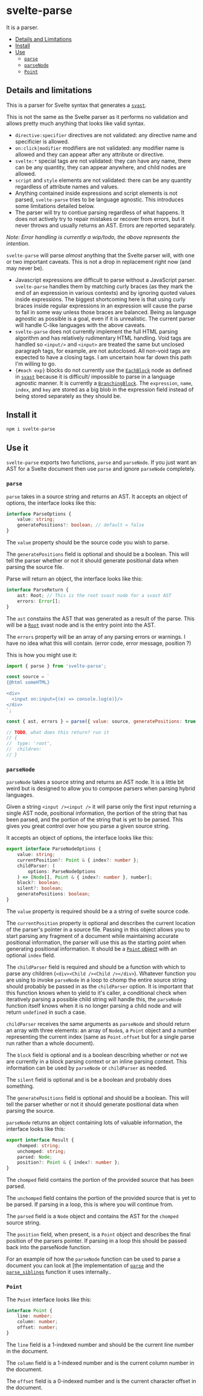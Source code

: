 # svelte-parse

It is a parser.

- [Details and Limitations](#details-and-limitations)
- [Install](#install-it)
- [Use](#use-it)
  - [`parse`](#parse)
  - [`parseNode`](#parsenode)
  - [`Point`](#point)

## Details and limitations

This is a parser for Svelte syntax that generates a [`svast`](https://github.com/pngwn/MDsveX/tree/master/packages/svast).

This is not the same as the Svelte parser as it performs no validation and allows pretty much anything that looks like valid syntax.

- `directive:specifier` directives are not validated: any directive name and specificier is allowed.
- `on:click|modifier` modifiers are not validated: any modifier name is allowed and they can appear after any attribute or directive.
- `svelte:*` special tags are not validated: they can have any name, there can be any quantity, they can appear anywhere, and child nodes are allowed.
- `script` and `style` elements are not validated: there can be any quantity regardless of attribute names and values.
- Anything contained inside expressions and script elements is not parsed, `svelte-parse` tries to be language agnostic. This introduces some limitations detailed below.
- The parser will try to contiue parsing regardless of what happens. It does not actively try to repair mistakes or recover from errors, but it never throws and usually returns an AST. Errors are reported separately.

_Note: Error handling is currently a wip/todo, the above represents the intention._

`svelte-parse` will parse _almost_ anything that the Svelte parser will, with one or two important caveats. This is not a drop in replacement right now (and may never be).

- Javascript expressions are difficult to parse without a JavaScript parser. `svelte-parse` handles them by matching curly braces (as they mark the end of an expression in various contexts) and by ignoring quoted values inside expressions. The biggest shortcoming here is that using curly braces inside regular expressions in an expression will cause the parse to fail in some way unless those braces are balanced. Being as language agnostic as possible is a goal, even if it is unrealistic. The current parser will handle C-like languages with the above caveats.
- `svelte-parse` does not currently implement the full HTML parsing algorithm and has relatively rudimentary HTML handling. Void tags are handled so `<input/>` and `<input>` are treated the same but unclosed paragraph tags, for example, are not autoclosed. All non-void tags are expected to have a closing tags. I am uncertain how far down this path I'm willing to go.
- `{#each exp}` blocks do not currently use the [`EachBlock`](https://github.com/pngwn/MDsveX/tree/master/packages/svast#eachblock) node as defined in [`svast`](https://github.com/pngwn/MDsveX/tree/master/packages/svast) because it is difficult/ impossible to parse in a language agnostic manner. It is currently a [`BranchingBlock`](https://github.com/pngwn/MDsveX/tree/master/packages/svast#branchingblock). The `expression`, `name`, `index`, and `key` are stored as a big blob in the expression field instead of being stored separately as they should be.

## Install it

```bash
npm i svelte-parse
```

## Use it

`svelte-parse` exports two functions, `parse` and `parseNode`. If you just want an AST for a Svelte document then use `parse` and ignore `parseNode` completely.

### `parse`

`parse` takes in a source string and returns an AST. It accepts an object of options, the interface looks like this:

```ts
interface ParseOptions {
	value: string;
	generatePositions?: boolean; // default = false
}
```

The `value` property should be the source code you wish to parse.

The `generatePositions` field is optional and should be a boolean. This will tell the parser whether or not it should generate positional data when parsing the source file.

Parse will return an object, the interface looks like this:

```ts
interface ParseReturn {
	ast: Root; // This is the root svast node for a svast AST
	errors: Error[];
}
```

The `ast` constains the AST that was generated as a result of the parse. This will be a [`Root`](https://github.com/pngwn/MDsveX/tree/master/packages/svast#root) svast node and is the entry point into the AST.

The `errors` property will be an array of any parsing errors or warnings. I have no idea what this will contain. (error code, error message, position ?)

This is how you might use it:

```js
import { parse } from 'svelte-parse';

const source = `
{@html someHTML}

<div>
  <input on:input={(e) => console.log(e)}/>
</div>
`;

const { ast, errors } = parse({ value: source, generatePositions: true });

// TODO, what does this return? run it
// {
// 	type: 'root',
// 	children:
// }
```

### `parseNode`

`parseNode` takes a source string and returns an AST node. It is a little bit weird but is designed to allow you to compose parsers when parsing hybrid languages.

Given a string `<input /><input />` it will parse only the first input returning a single AST node, positional information, the portion of the string that has been parsed, and the portion of the string that is yet to be parsed. This gives you great control over how you parse a given source string.

It accepts an object of options, the interface looks like this:

```ts
export interface ParseNodeOptions {
	value: string;
	currentPosition?: Point & { index?: number };
	childParser: (
		options: ParseNodeOptions
	) => [Node[], Point & { index?: number }, number];
	block?: boolean;
	silent?: boolean;
	generatePositions: boolean;
}
```

The `value` property is required should be a a string of svelte source code.

The `currentPosition` property is optional and describes the current location of the parser's pointer in a source file. Passing in this object allows you to start parsing any fragment of a document while maintaining accurate positional information, the parser will use this as the starting point when generating positional information. It should be a [`Point` object](#point) with an optional `index` field.

The `childParser` field is required and should be a function with which to parse any children (`<div><Child /><Child /></div>`). Whatever function you are using to invoke `parseNode` in a loop to chomp the entire source string should probably be passed in as the `childParser` option. It is important that this function knows when to yield to it's caller, a conditional check when iteratively parsing a possible child string will handle this, the `parseNode` function itself knows when it is no longer parsing a child node and will return `undefined` in such a case.

`childParser` receives the same arguments as `parseNode` and should return an array with three elements: an array of `Node`s, a `Point` object and a number representing the current index (same as `Point.offset` but for a single parse run rather than a whole document).

The `block` field is optional and is a boolean describing whether or not we are currently in a block parsing context or an inline parsing context. This information can be used by `parseNode` or `childParser` as needed.

The `silent` field is optional and is be a boolean and probably does something.

The `generatePositions` field is optional and should be a boolean. This will tell the parser whether or not it should generate positional data when parsing the source.

`parseNode` returns an object containing lots of valuable information, the interface looks like this:

```ts
export interface Result {
	chomped: string;
	unchomped: string;
	parsed: Node;
	position?: Point & { index?: number };
}
```

The `chomped` field contains the portion of the provided source that has been parsed.

The `unchomped` field contains the portion of the provided source that is yet to be parsed. If parsing in a loop, this is where you will continue from.

The `parsed` field is a `Node` object and contains the AST for the `chomped` source string.

The `position` field, when present, is a `Point` object and describes the final position of the parsers pointer. If parsing in a loop this should be passed back into the parseNode function.

For an example oif how the `parseNode` function can be used to parse a document you can look at [the implementation of [`parse`](https://github.com/pngwn/MDsveX/blob/9dcb6cb3d4dcb1aa17d2687925209a955b7cbe0a/packages/svelte-parse/src/main.ts#L1188-L1207) and the [`parse_siblings`](https://github.com/pngwn/MDsveX/blob/9dcb6cb3d4dcb1aa17d2687925209a955b7cbe0a/packages/svelte-parse/src/main.ts#L1144-L1183) function it uses internally..

### `Point`

The `Point` interface looks like this:

```ts
interface Point {
	line: number;
	column: number;
	offset: number;
}
```

The `line` field is a 1-indexed number and should be the current line number in the document.

The `column` field is a 1-indexed number and is the current column number in the document.

The `offset` field is a 0-indexed number and is the current character offset in the document.
